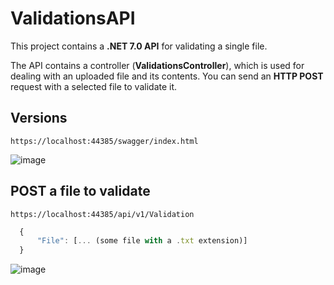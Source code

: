 # ValidationsAPI

This project contains a **.NET 7.0 API** for validating a single file.

The API contains a controller (**ValidationsController**), which is used for dealing with an uploaded file and its contents. You can send an **HTTP POST** request with a selected file to validate it.

## Versions

``` https://localhost:44385/swagger/index.html ```

![image](https://user-images.githubusercontent.com/44019590/234715671-7b76d0be-8cd0-48ca-8ddf-0f72f32df30c.png)

## POST a file to validate

``` https://localhost:44385/api/v1/Validation ```

```javascript
  {
      "File": [... (some file with a .txt extension)]
  }
```

![image](https://user-images.githubusercontent.com/44019590/234716031-1344a84d-0b80-45bd-bb56-ff9a493ba54d.png)

